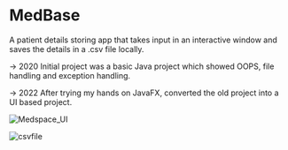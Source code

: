 # MedBase

A patient details storing app that takes input in an interactive window and saves the details in a .csv file locally.

-> 2020
  Initial project was a basic Java project which showed OOPS, file handling and exception handling.
  
-> 2022
  After trying my hands on JavaFX, converted the old project into a UI based project.

![Medspace_UI](https://github.com/Pranav2259/MedBase/assets/85480256/4d75df24-9aab-4f3e-b16a-109d345557ac)

![csvfile](https://github.com/Pranav2259/MedBase/assets/85480256/288a51bf-a639-4c37-b8f6-5cd572ac1ecf)
